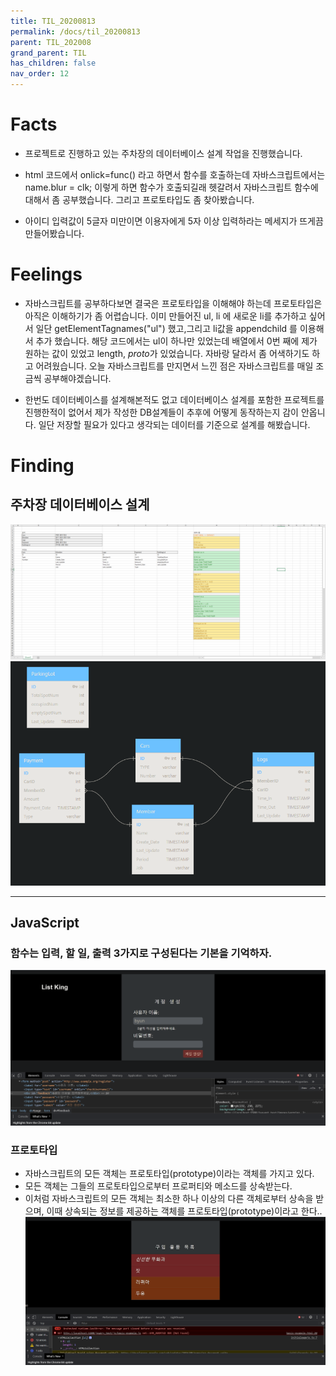 ```yaml
---
title: TIL_20200813
permalink: /docs/til_20200813
parent: TIL_202008
grand_parent: TIL
has_children: false
nav_order: 12
---
```


# Facts

- 프로젝트로 진행하고 있는 주차장의 데이터베이스 설계 작업을 진행했습니다.

- html 코드에서 onlick=func() 라고 하면서 함수를 호출하는데 자바스크립트에서는 name.blur = clk; 이렇게 하면 함수가 호출되길래 헷갈려서 자바스크립트 함수에 대해서 좀 공부했습니다. 그리고 프로토타입도 좀 찾아봤습니다.

- 아이디 입력값이 5글자 미만이면 이용자에게 5자 이상 입력하라는 메세지가 뜨게끔 만들어봤습니다.

# Feelings

- 자바스크립트를 공부하다보면 결국은 프로토타입을 이해해야 하는데 프로토타입은 아직은 이해하기가 좀 어렵습니다. 이미 만들어진 ul, li 에 새로운 li를 추가하고 싶어서 일단 getElementTagnames("ul") 했고,그리고 li값을 appendchild 를 이용해서 추가 했습니다. 해당 코드에서는 ul이 하나만 있었는데 배열에서 0번 째에 제가 원하는 값이 있었고 length, *proto*가 있었습니다. 자바랑 달라서 좀 어색하기도 하고 어려웠습니다. 오늘 자바스크립트를 만지면서 느낀 점은 자바스크립트를 매일 조금씩 공부해야겠습니다.

- 한번도 데이터베이스를 설계해본적도 없고 데이터베이스 설계를 포함한 프로젝트를 진행한적이 없어서 제가 작성한 DB설계들이 추후에 어떻게 동작하는지 감이 안옵니다. 일단 저장할 필요가 있다고 생각되는 데이터를 기준으로 설계를 해봤습니다.

# Finding

## 주차장 데이터베이스 설계

![](/assets/images/db01.PNG)
![](/assets/images/erd01.PNG)

---

## JavaScript

### 함수는 입력, 할 일, 출력 3가지로 구성된다는 기본을 기억하자.

![](/assets/images/method01.PNG)

### 프로토타입

- 자바스크립트의 모든 객체는 프로토타입(prototype)이라는 객체를 가지고 있다.
- 모든 객체는 그들의 프로토타입으로부터 프로퍼티와 메소드를 상속받는다.
- 이처럼 자바스크립트의 모든 객체는 최소한 하나 이상의 다른 객체로부터 상속을 받으며, 이때 상속되는 정보를 제공하는 객체를 프로토타입(prototype)이라고 한다..
  ![](/assets/images/proto01.PNG)
